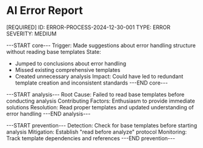 # AI Error Report

[REQUIRED]
ID: ERROR-PROCESS-2024-12-30-001
TYPE: ERROR
SEVERITY: MEDIUM

---START core---
Trigger: Made suggestions about error handling structure without reading base templates
State:
- Jumped to conclusions about error handling
- Missed existing comprehensive templates
- Created unnecessary analysis
Impact: Could have led to redundant template creation and inconsistent standards
---END core---

---START analysis---
Root Cause: Failed to read base templates before conducting analysis
Contributing Factors: Enthusiasm to provide immediate solutions
Resolution: Read proper templates and updated understanding of error handling
---END analysis---

---START prevention---
Detection: Check for base templates before starting analysis
Mitigation: Establish "read before analyze" protocol
Monitoring: Track template dependencies and references
---END prevention--- 
